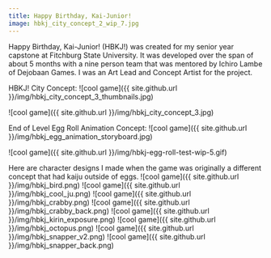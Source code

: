 ```yaml
---
title: Happy Birthday, Kai-Junior!
image: hbkj_city_concept_2_wip_7.jpg
---
```


Happy Birthday, Kai-Junior! (HBKJ!) was created for my senior year capstone at Fitchburg State University. It was developed over the span of about 5 months with a nine person team that was mentored by Ichiro Lambe of Dejobaan Games. I was an Art Lead and Concept Artist for the project.

HBKJ! City Concept:
![cool game]({{ site.github.url }}/img/hbkj_city_concept_3_thumbnails.jpg)

![cool game]({{ site.github.url }}/img/hbkj_city_concept_3.jpg)

End of Level Egg Roll Animation Concept:
![cool game]({{ site.github.url }}/img/hbkj_egg_animation_storyboard.jpg)

![cool game]({{ site.github.url }}/img/hbkj-egg-roll-test-wip-5.gif)

Here are character designs I made when the game was originally a different concept that had kaiju outside of eggs.
![cool game]({{ site.github.url }}/img/hbkj_bird.png)
![cool game]({{ site.github.url }}/img/hbkj_cool_ju.png)
![cool game]({{ site.github.url }}/img/hbkj_crabby.png)
![cool game]({{ site.github.url }}/img/hbkj_crabby_back.png)
![cool game]({{ site.github.url }}/img/hbkj_kirin_exposure.png)
![cool game]({{ site.github.url }}/img/hbkj_octopus.png)
![cool game]({{ site.github.url }}/img/hbkj_snapper_v2.png)
![cool game]({{ site.github.url }}/img/hbkj_snapper_back.png)
